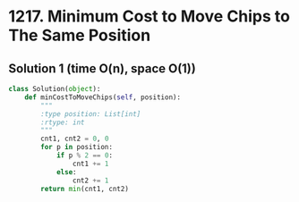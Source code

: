 # 1217. Minimum Cost to Move Chips to The Same Position

## Solution 1 (time O(n), space O(1))

```python
class Solution(object):
    def minCostToMoveChips(self, position):
        """
        :type position: List[int]
        :rtype: int
        """
        cnt1, cnt2 = 0, 0
        for p in position:
            if p % 2 == 0:
                cnt1 += 1
            else:
                cnt2 += 1
        return min(cnt1, cnt2)
```
